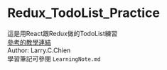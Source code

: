 # Redux_TodoList_Practice  
這是用React跟Redux做的TodoList練習  
[參考的教學連結](http://chentsulin.github.io/redux/index.html)  
Author: Larry.C.Chien  
學習筆記可參閱 `LearningNote.md`  